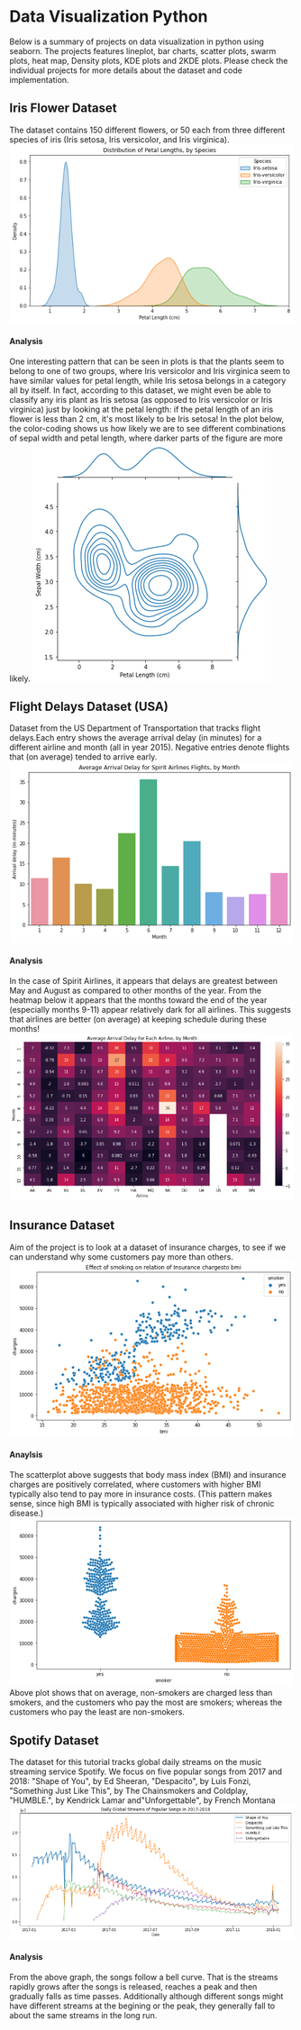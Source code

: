 # Data Visualization Python
Below is a summary of projects on data visualization in python using seaborn. The projects features lineplot, bar charts, scatter plots, swarm plots, heat map, Density plots, KDE plots and 2KDE plots.
Please check the individual projects for more details about the dataset and code implementation.
## Iris Flower Dataset 
The dataset contains 150 different flowers, or 50 each from three different species of iris (Iris setosa, Iris versicolor, and Iris virginica).
![png](iris_colored_kdeplot.png)
#### Analysis
One interesting pattern that can be seen in plots is that the plants seem to belong to one of two groups, where Iris versicolor and Iris virginica seem to have similar values for petal length, while Iris setosa belongs in a category all by itself.
In fact, according to this dataset, we might even be able to classify any iris plant as Iris setosa (as opposed to Iris versicolor or Iris virginica) just by looking at the petal length: if the petal length of an iris flower is less than 2 cm, it's most likely to be Iris setosa!
In the plot below, the color-coding shows us how likely we are to see different combinations of sepal width and petal length, where darker parts of the figure are more likely.
![png](iris_2kdeplot.png)
## Flight Delays Dataset (USA)
Dataset from the US Department of Transportation that tracks flight delays.Each entry shows the average arrival delay (in minutes) for a different airline and month (all in year 2015). Negative entries denote flights that (on average) tended to arrive early. 
![png](spirit_airline.png)
#### Analysis
In the case of Spirit Airlines, it appears that delays are greatest between May and August as compared to other months of the year.
From the heatmap below it appears that the months toward the end of the year (especially months 9-11) appear relatively dark for all airlines. This suggests that airlines are better (on average) at keeping schedule during these months!
![png](flight_delay_heatmap.png)
## Insurance Dataset
Aim of the project is to look at a dataset of insurance charges, to see if we can understand why some customers pay more than others.
![png](scatter.png)
#### Anaylsis
The scatterplot above suggests that body mass index (BMI) and insurance charges are positively correlated, where customers with higher BMI typically also tend to pay more in insurance costs. (This pattern makes sense, since high BMI is typically associated with higher risk of chronic disease.)
![png](insurance_swarmplot.png)
Above plot shows that on average, non-smokers are charged less than smokers, and the customers who pay the most are smokers; whereas the customers who pay the least are non-smokers.
## Spotify Dataset
The dataset for this tutorial tracks global daily streams on the music streaming service Spotify. We focus on five popular songs from 2017 and 2018: "Shape of You", by Ed Sheeran, "Despacito", by Luis Fonzi, "Something Just Like This", by The Chainsmokers and Coldplay, "HUMBLE.", by Kendrick Lamar and"Unforgettable", by French Montana
![png](output_9_1.png)
#### Analysis
From the above graph, the songs follow a bell curve. That is the streams rapidly grows after the songs is released, reaches a peak and then gradually falls as time passes. Additionally although different songs might have different streams at the begining or the peak, they generally fall to about the same streams in the long run. 


